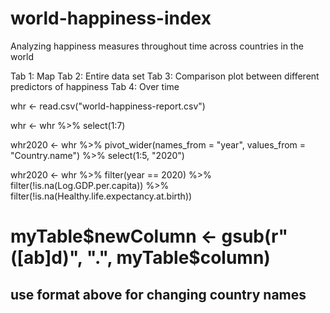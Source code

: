 # world-happiness-index

Analyzing happiness measures throughout time across countries in the world


Tab 1: Map
Tab 2: Entire data set
Tab 3: Comparison plot between different predictors of happiness
Tab 4: Over time


whr <- read.csv("world-happiness-report.csv")

whr <- whr %>%
  select(1:7)

whr2020 <- whr %>%
  pivot_wider(names_from = "year", values_from = "Country.name") %>%
  select(1:5, "2020")

whr2020 <- whr %>%
  filter(year == 2020) %>%
  filter(!is.na(Log.GDP.per.capita)) %>%
  filter(!is.na(Healthy.life.expectancy.at.birth))

  

# myTable$newColumn <- gsub(r"([ab]d)", ".", myTable$column)
## use format above for changing country names 


